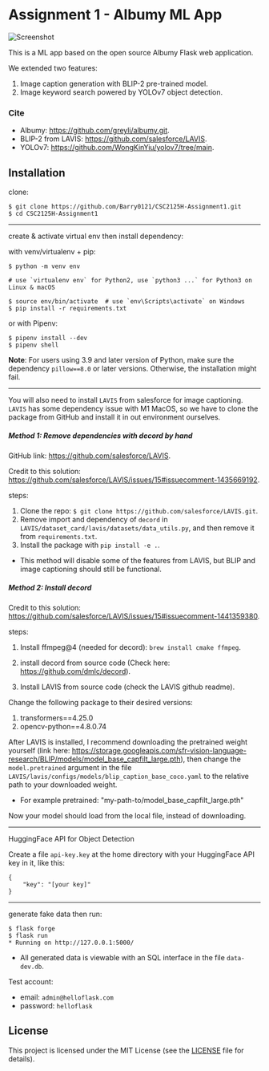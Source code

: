 # Assignment 1 - Albumy ML App

![Screenshot](https://helloflask.com/screenshots/albumy.png)

This is a ML app based on the open source Albumy Flask web application.

We extended two features:

1. Image caption generation with BLIP-2 pre-trained model.
2. Image keyword search powered by YOLOv7 object detection.

### Cite

- Albumy: https://github.com/greyli/albumy.git.
- BLIP-2 from LAVIS: https://github.com/salesforce/LAVIS.
- YOLOv7: https://github.com/WongKinYiu/yolov7/tree/main.

## Installation

clone:

```
$ git clone https://github.com/Barry0121/CSC2125H-Assignment1.git
$ cd CSC2125H-Assignment1
```

---

create & activate virtual env then install dependency:

with venv/virtualenv + pip:

```
$ python -m venv env

# use `virtualenv env` for Python2, use `python3 ...` for Python3 on Linux & macOS

$ source env/bin/activate  # use `env\Scripts\activate` on Windows
$ pip install -r requirements.txt
```

or with Pipenv:

```
$ pipenv install --dev
$ pipenv shell
```

**Note**: For users using 3.9 and later version of Python, make sure the dependency `pillow==8.0` or later versions. Otherwise, the installation might fail.

---

You will also need to install `LAVIS` from salesforce for image captioning. `LAVIS` has some dependency issue with M1 MacOS, so we have to clone the package from GitHub and install it in out environment ourselves.

##### Method 1: Remove dependencies with decord by hand

GitHub link: https://github.com/salesforce/LAVIS.

Credit to this solution: https://github.com/salesforce/LAVIS/issues/15#issuecomment-1435669192.

steps:

1. Clone the repo: `$ git clone https://github.com/salesforce/LAVIS.git`.
2. Remove import and dependency of `decord` in `LAVIS/dataset_card/lavis/datasets/data_utils.py`, and then remove it from `requirements.txt`.
3. Install the package with `pip install -e .`.

- This method will disable some of the features from LAVIS, but BLIP and image captioning should still be functional.

##### Method 2: Install decord

Credit to this solution: https://github.com/salesforce/LAVIS/issues/15#issuecomment-1441359380.

steps:

1. Install ffmpeg@4 (needed for decord): `brew install cmake ffmpeg`.

2. install decord from source code (Check here: https://github.com/dmlc/decord).

3. Install LAVIS from source code (check the LAVIS github readme).

Change the following package to their desired versions:

1. transformers==4.25.0
2. opencv-python==4.8.0.74

After LAVIS is installed, I recommend downloading the pretrained weight yourself (link here: https://storage.googleapis.com/sfr-vision-language-research/BLIP/models/model_base_capfilt_large.pth), then change the `model.pretrained` argument in the file `LAVIS/lavis/configs/models/blip_caption_base_coco.yaml` to the relative path to your downloaded weight.

- For example pretrained: "my-path-to/model_base_capfilt_large.pth"

Now your model should load from the local file, instead of downloading.

---

HuggingFace API for Object Detection

Create a file `api-key.key` at the home directory with your HuggingFace API key in it, like this:

```
{
    "key": "[your key]"
}
```

---

generate fake data then run:

```
$ flask forge
$ flask run
* Running on http://127.0.0.1:5000/
```

- All generated data is viewable with an SQL interface in the file `data-dev.db`.

Test account:

- email: `admin@helloflask.com`
- password: `helloflask`

## License

This project is licensed under the MIT License (see the
[LICENSE](LICENSE) file for details).
